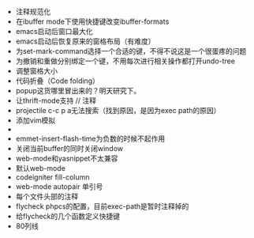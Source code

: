 * 注释规范化
* 在ibuffer mode下使用快捷键改变ibuffer-formats
* emacs启动后窗口最大化
* emacs启动后恢复原来的窗格布局（有难度）
* 为set-mark-command选择一个合适的键，不得不说这是一个很蛋疼的问题
* 为撤销和重做分别绑定一个键，不用每次进行相关操作都打开undo-tree
* 调整窗格大小
* 代码折叠（Code folding）
* popup这货哪里冒出来的？明天研究下。
* 让thrift-mode支持 // 注释
* projectile c-c p a无法搜索（找到原因，是因为exec path的原因）
* 添加vim模拟
* <?php输入的时候回车会补全，想要的想过是换行
* emmet-insert-flash-time为负数的时候不起作用
* 关闭当前buffer的同时关闭window
* web-mode和yasnippet不太兼容
* 默认web-mode
* codeigniter fill-column
* web-mode autopair 单引号
* 每个文件头部的注释
* flycheck phpcs的配置，目前exec-path是暂时注释掉的
* 给flycheck的几个函数定义快捷键
* 80列线